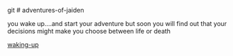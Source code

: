 git # adventures-of-jaiden
  
  you wake up....and start your adventure
    but soon you will find out that your decisions might make you choose between life or death

[waking-up](waking-up/airport-drive/text.txt) 

